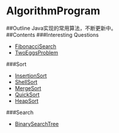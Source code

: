 # AlgorithmProgram
##Outline
Java实现的常用算法，不断更新中。
</br>
##Contents
###Interesting Questions
* <a href="https://github.com/Yasic/AlgorithmProgram/blob/master/src%2FFibonacciSearch.java">FibonacciSearch</a>
* <a href="https://github.com/Yasic/AlgorithmProgram/blob/master/src%2FTwoEggsProblem.java">TwoEggsProblem</a>

###Sort
* <a href="https://github.com/Yasic/AlgorithmProgram/blob/master/src%2FSort%2FInsertion.java">InsertionSort</a>
* <a href="https://github.com/Yasic/AlgorithmProgram/blob/master/src%2FSort%2FShellSort.java">ShellSort</a>
* <a href="https://github.com/Yasic/AlgorithmProgram/blob/master/src%2FSort%2FMergeSort.java">MergeSort</a>
* <a href="https://github.com/Yasic/AlgorithmProgram/blob/master/src%2FSort%2FQuickSort.java">QuickSort</a>
* <a href="https://github.com/Yasic/AlgorithmProgram/blob/master/src%2FSort%2FHeapSort.java">HeapSort</a>

###Search
* <a href="https://github.com/Yasic/AlgorithmProgram/blob/master/src%2FSearch%2FBinarySearchTree.java">BinarySearchTree</a>
